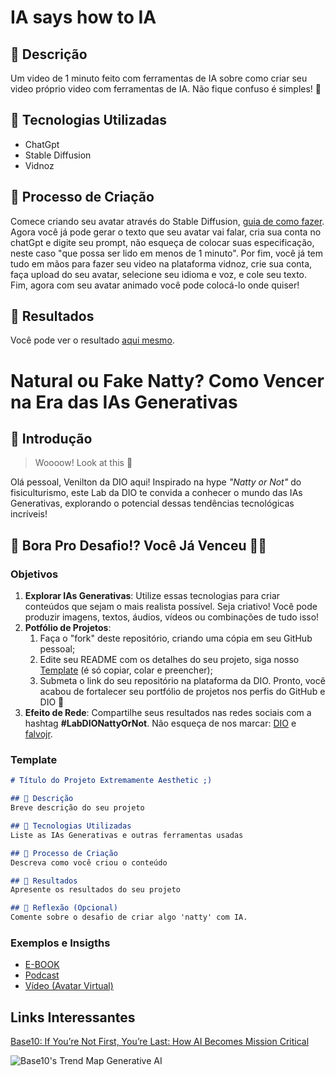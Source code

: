 # IA says how to IA

## 📒 Descrição
Um video de 1 minuto feito com ferramentas de IA sobre como criar seu video próprio video com ferramentas de IA. Não fique confuso é simples! 🤯

## 🤖 Tecnologias Utilizadas
- ChatGpt
- Stable Diffusion
- Vidnoz
## 🧐 Processo de Criação
Comece criando seu avatar através do Stable Diffusion, [guia de como fazer](https://github.com/GHK-Eletronic/stable-diffusion-ia-ebook). Agora você já pode gerar o texto que seu avatar vai falar, cria sua conta no chatGpt e digite seu prompt, não esqueça de colocar suas especificação, neste caso "que possa ser lido em menos de 1 minuto". Por fim, você já tem tudo em mãos para fazer seu video na plataforma vidnoz, crie sua conta, faça upload do seu avatar, selecione seu idioma e voz, e cole seu texto. Fim, agora com seu avatar animado você pode colocá-lo onde quiser!

## 🚀 Resultados
Você pode ver o resultado [aqui mesmo](https://github.com/GHK-Eletronic/lab-natty-or-not/).

# Natural ou Fake Natty? Como Vencer na Era das IAs Generativas

## 🚀 Introdução

> Woooow! Look at this 👀

Olá pessoal, Venilton da DIO aqui! Inspirado na hype _"Natty or Not"_ do fisiculturismo, este Lab da DIO te convida a conhecer o mundo das IAs Generativas, explorando o potencial dessas tendências tecnológicas incríveis!

## 🎯 Bora Pro Desafio!? Você Já Venceu 💪🤓

### Objetivos

1. **Explorar IAs Generativas**: Utilize essas tecnologias para criar conteúdos que sejam o mais realista possível. Seja criativo! Você pode produzir imagens, textos, áudios, vídeos ou combinações de tudo isso!
1. **Potfólio de Projetos**:
    1. Faça o "fork" deste repositório, criando uma cópia em seu GitHub pessoal;
    2. Edite seu README com os detalhes do seu projeto, siga nosso [Template](#template) (é só copiar, colar e preencher);
    3. Submeta o link do seu repositório na plataforma da DIO. Pronto, você acabou de fortalecer seu portfólio de projetos nos perfis do GitHub e DIO 🚀
1. **Efeito de Rede**: Compartilhe seus resultados nas redes sociais com a hashtag **#LabDIONattyOrNot**. Não esqueça de nos marcar: [DIO](https://www.linkedin.com/school/dio-makethechange) e [falvojr](https://www.linkedin.com/in/falvojr).

### Template

```markdown
# Título do Projeto Extremamente Aesthetic ;)

## 📒 Descrição
Breve descrição do seu projeto

## 🤖 Tecnologias Utilizadas
Liste as IAs Generativas e outras ferramentas usadas

## 🧐 Processo de Criação
Descreva como você criou o conteúdo

## 🚀 Resultados
Apresente os resultados do seu projeto

## 💭 Reflexão (Opcional)
Comente sobre o desafio de criar algo 'natty' com IA.
```

### Exemplos e Insigths

- [E-BOOK](/exemplos/E-BOOK.md)
- [Podcast](/exemplos/PODCAST.md)
- [Vídeo (Avatar Virtual)](/exemplos/VIDEO.md)

## Links Interessantes

[Base10: If You’re Not First, You’re Last: How AI Becomes Mission Critical](https://base10.vc/post/generative-ai-mission-critical/)

![Base10's Trend Map Generative AI](https://github.com/digitalinnovationone/lab-natty-or-not/assets/730492/f4df26e8-f8f7-4419-8252-c69d73ea930c)
